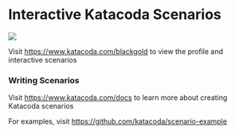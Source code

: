 # Interactive Katacoda Scenarios

[![](http://shields.katacoda.com/katacoda/blackgold/count.svg)](https://www.katacoda.com/blackgold "Get your profile on Katacoda.com")

Visit https://www.katacoda.com/blackgold to view the profile and interactive scenarios

### Writing Scenarios
Visit https://www.katacoda.com/docs to learn more about creating Katacoda scenarios

For examples, visit https://github.com/katacoda/scenario-example
